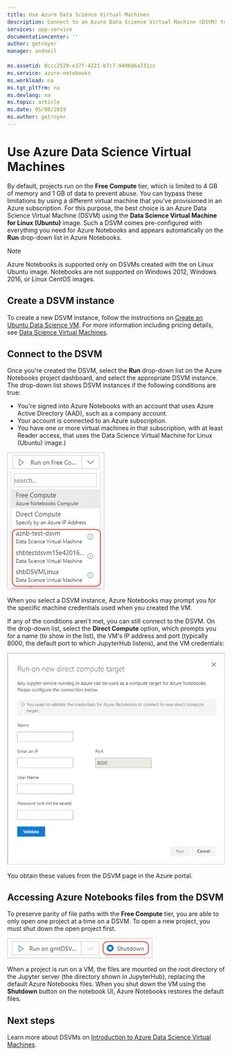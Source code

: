 ```yaml
---
title: Use Azure Data Science Virtual Machines
description: Connect to an Azure Data Science Virtual Machine (DSVM) to extend the compute power available to Azure Notebooks.
services: app-service
documentationcenter: ''
author: getroyer
manager: andneil

ms.assetid: 0ccc2529-e17f-4221-b7c7-9496d6a731cc
ms.service: azure-notebooks
ms.workload: na
ms.tgt_pltfrm: na
ms.devlang: na
ms.topic: article
ms.date: 05/08/2019
ms.author: getroyer
---
```


# Use Azure Data Science Virtual Machines

By default, projects run on the **Free Compute** tier, which is limited to 4 GB of memory and 1 GB of data to prevent abuse. You can bypass these limitations by using a different virtual machine that you've provisioned in an Azure subscription. For this purpose, the best choice is an Azure Data Science Virtual Machine (DSVM) using the **Data Science Virtual Machine for Linux (Ubuntu)** image. Such a DSVM comes pre-configured with everything you need for Azure Notebooks and appears automatically on the **Run** drop-down list in Azure Notebooks.

> [!Note]
> Azure Notebooks is supported only on DSVMs created with the on Linux Ubuntu image. Notebooks are not supported on Windows 2012, Windows 2016, or Linux CentOS images.

## Create a DSVM instance

To create a new DSVM instance, follow the instructions on [Create an Ubuntu Data Science VM](/azure/machine-learning/data-science-virtual-machine/dsvm-ubuntu-intro). For more information including pricing details, see [Data Science Virtual Machines](https://azure.microsoft.com/services/virtual-machines/data-science-virtual-machines/).

## Connect to the DSVM

Once you're created the DSVM, select the **Run** drop-down list on the Azure Notebooks project dashboard, and select the appropriate DSVM instance. The drop-down list shows DSVM instances if the following conditions are true:

- You're signed into Azure Notebooks with an account that uses Azure Active Directory (AAD), such as a company account.
- Your account is connected to an Azure subscription.
- You have one or more virtual machines in that subscription, with at least Reader access, that uses the Data Science Virtual Machine for Linux (Ubuntu) image.)

![Data Science Virtual Machine instances in the drop-down list on the project dashboard](media/project-compute-tier-dsvm.png)

When you select a DSVM instance, Azure Notebooks may prompt you for the specific machine credentials used when you created the VM.

If any of the conditions aren't met, you can still connect to the DSVM. On the drop-down list, select the **Direct Compute** option,
which prompts you for a name (to show in the list), the VM's IP address and port (typically 8000, the default port to which JupyterHub listens), and the VM credentials:

![Prompt to collect server information for the Direct Compute option](media/project-compute-tier-direct.png)

You obtain these values from the DSVM page in the Azure portal.

## Accessing Azure Notebooks files from the DSVM

To preserve parity of file paths with the **Free Compute** tier, you are able to only open one project at a time on a DSVM. To open a new project, you must shut down the open project first.

![Shutdown button in Azure Notebooks](media/shutdown.png)

When a project is run on a VM, the files are mounted on the root directory of the Jupyter server (the directory shown in JupyterHub), replacing the default Azure Notebooks files. When you shut down the VM using the **Shutdown** button on the notebook UI, Azure Notebooks restores the default files.

## Next steps

Learn more about DSVMs on [Introduction to Azure Data Science Virtual Machines](/azure/machine-learning/data-science-virtual-machine/overview).
